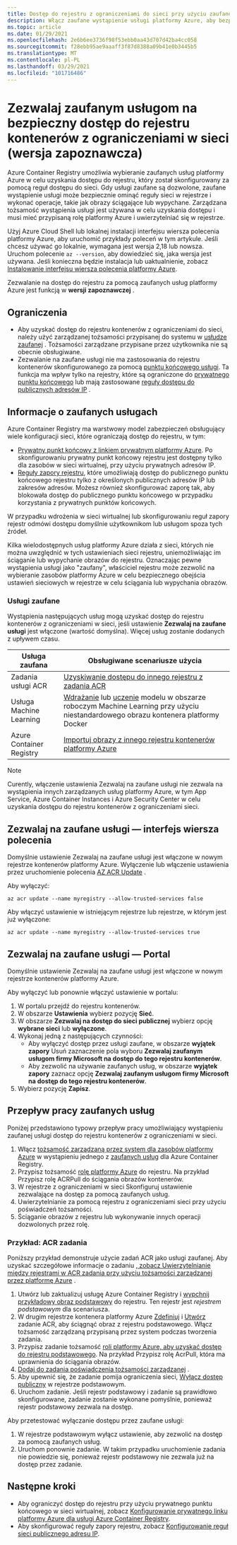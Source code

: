 ```yaml
---
title: Dostęp do rejestru z ograniczeniami do sieci przy użyciu zaufanej usługi platformy Azure
description: Włącz zaufane wystąpienie usługi platformy Azure, aby bezpiecznie uzyskać dostęp do rejestru kontenerów z ograniczeniami do sieci w celu ściągania lub wypychania obrazów
ms.topic: article
ms.date: 01/29/2021
ms.openlocfilehash: 2e6b6ee3736f98f53ebb0aa43d707d42ba4cc058
ms.sourcegitcommit: f28ebb95ae9aaaff3f87d8388a09b41e0b3445b5
ms.translationtype: MT
ms.contentlocale: pl-PL
ms.lasthandoff: 03/29/2021
ms.locfileid: "101716486"
---
```

# <a name="allow-trusted-services-to-securely-access-a-network-restricted-container-registry-preview"></a>Zezwalaj zaufanym usługom na bezpieczny dostęp do rejestru kontenerów z ograniczeniami w sieci (wersja zapoznawcza)

Azure Container Registry umożliwia wybieranie zaufanych usług platformy Azure w celu uzyskania dostępu do rejestru, który został skonfigurowany za pomocą reguł dostępu do sieci. Gdy usługi zaufane są dozwolone, zaufane wystąpienie usługi może bezpiecznie ominąć reguły sieci w rejestrze i wykonać operacje, takie jak obrazy ściągające lub wypychane. Zarządzana tożsamość wystąpienia usługi jest używana w celu uzyskania dostępu i musi mieć przypisaną rolę platformy Azure i uwierzytelniać się w rejestrze.

Użyj Azure Cloud Shell lub lokalnej instalacji interfejsu wiersza polecenia platformy Azure, aby uruchomić przykłady poleceń w tym artykule. Jeśli chcesz używać go lokalnie, wymagana jest wersja 2,18 lub nowsza. Uruchom polecenie `az --version`, aby dowiedzieć się, jaka wersja jest używana. Jeśli konieczna będzie instalacja lub uaktualnienie, zobacz [Instalowanie interfejsu wiersza polecenia platformy Azure](/cli/azure/install-azure-cli).

Zezwalanie na dostęp do rejestru za pomocą zaufanych usług platformy Azure jest funkcją w **wersji zapoznawczej** .

## <a name="limitations"></a>Ograniczenia

* Aby uzyskać dostęp do rejestru kontenerów z ograniczeniami do sieci, należy użyć zarządzanej tożsamości przypisanej do systemu w [usłudze zaufanej](#trusted-services) . Tożsamości zarządzane przypisane przez użytkownika nie są obecnie obsługiwane.
* Zezwalanie na zaufane usługi nie ma zastosowania do rejestru kontenerów skonfigurowanego za pomocą [punktu końcowego usługi](container-registry-vnet.md). Ta funkcja ma wpływ tylko na rejestry, które są ograniczone do [prywatnego punktu końcowego](container-registry-private-link.md) lub mają zastosowane [reguły dostępu do publicznych adresów IP](container-registry-access-selected-networks.md) . 

## <a name="about-trusted-services"></a>Informacje o zaufanych usługach

Azure Container Registry ma warstwowy model zabezpieczeń obsługujący wiele konfiguracji sieci, które ograniczają dostęp do rejestru, w tym:

* [Prywatny punkt końcowy z linkiem prywatnym platformy Azure](container-registry-private-link.md). Po skonfigurowaniu prywatny punkt końcowy rejestru jest dostępny tylko dla zasobów w sieci wirtualnej, przy użyciu prywatnych adresów IP.  
* [Reguły zapory rejestru](container-registry-access-selected-networks.md), które umożliwiają dostęp do publicznego punktu końcowego rejestru tylko z określonych publicznych adresów IP lub zakresów adresów. Możesz również skonfigurować zaporę tak, aby blokowała dostęp do publicznego punktu końcowego w przypadku korzystania z prywatnych punktów końcowych.

W przypadku wdrożenia w sieci wirtualnej lub skonfigurowaniu reguł zapory rejestr odmówi dostępu domyślnie użytkownikom lub usługom spoza tych źródeł. 

Kilka wielodostępnych usług platformy Azure działa z sieci, których nie można uwzględnić w tych ustawieniach sieci rejestru, uniemożliwiając im ściąganie lub wypychanie obrazów do rejestru. Oznaczając pewne wystąpienia usługi jako "zaufany", właściciel rejestru może zezwolić na wybieranie zasobów platformy Azure w celu bezpiecznego obejścia ustawień sieciowych w rejestrze w celu ściągania lub wypychania obrazów. 

### <a name="trusted-services"></a>Usługi zaufane

Wystąpienia następujących usług mogą uzyskać dostęp do rejestru kontenerów z ograniczeniami w sieci, jeśli ustawienie **Zezwalaj na zaufane usługi** jest włączone (wartość domyślna). Więcej usług zostanie dodanych z upływem czasu.

|Usługa zaufana  |Obsługiwane scenariusze użycia  |
|---------|---------|
|Zadania usługi ACR     | [Uzyskiwanie dostępu do innego rejestru z zadania ACR](container-registry-tasks-cross-registry-authentication.md)       |
|Usługa Machine Learning | [Wdrażanie](../machine-learning/how-to-deploy-custom-docker-image.md) lub [uczenie](../machine-learning/how-to-train-with-custom-image.md) modelu w obszarze roboczym Machine Learning przy użyciu niestandardowego obrazu kontenera platformy Docker |
|Azure Container Registry | [Importuj obrazy z innego rejestru kontenerów platformy Azure](container-registry-import-images.md#import-from-an-azure-container-registry-in-the-same-ad-tenant) | 

> [!NOTE]
> Curently, włączenie ustawienia Zezwalaj na zaufane usługi nie zezwala na wystąpienia innych zarządzanych usług platformy Azure, w tym App Service, Azure Container Instances i Azure Security Center w celu uzyskania dostępu do rejestru kontenerów z ograniczeniami sieci.

## <a name="allow-trusted-services---cli"></a>Zezwalaj na zaufane usługi — interfejs wiersza polecenia

Domyślnie ustawienie Zezwalaj na zaufane usługi jest włączone w nowym rejestrze kontenerów platformy Azure. Wyłączenie lub włączenie ustawienia przez uruchomienie polecenia [AZ ACR Update](/cli/azure/acr#az-acr-update) .

Aby wyłączyć:

```azurecli
az acr update --name myregistry --allow-trusted-services false
```

Aby włączyć ustawienie w istniejącym rejestrze lub rejestrze, w którym jest już wyłączone:

```azurecli
az acr update --name myregistry --allow-trusted-services true
```

## <a name="allow-trusted-services---portal"></a>Zezwalaj na zaufane usługi — Portal

Domyślnie ustawienie Zezwalaj na zaufane usługi jest włączone w nowym rejestrze kontenerów platformy Azure. 

Aby wyłączyć lub ponownie włączyć ustawienie w portalu:

1. W portalu przejdź do rejestru kontenerów.
1. W obszarze **Ustawienia** wybierz pozycję **Sieć**. 
1. W obszarze **Zezwalaj na dostęp do sieci publicznej** wybierz opcję **wybrane sieci** lub **wyłączone**.
1. Wykonaj jedną z następujących czynności:
    * Aby wyłączyć dostęp przez usługi zaufane, w obszarze **wyjątek zapory** Usuń zaznaczenie pola wyboru **Zezwalaj zaufanym usługom firmy Microsoft na dostęp do tego rejestru kontenerów**. 
    * Aby zezwolić na używanie zaufanych usług, w obszarze **wyjątek zapory** zaznacz opcję **Zezwalaj zaufanym usługom firmy Microsoft na dostęp do tego rejestru kontenerów**.
1. Wybierz pozycję **Zapisz**.

## <a name="trusted-services-workflow"></a>Przepływ pracy zaufanych usług

Poniżej przedstawiono typowy przepływ pracy umożliwiający wystąpieniu zaufanej usługi dostęp do rejestru kontenerów z ograniczeniami w sieci.

1. Włącz [tożsamość zarządzaną przez system dla zasobów platformy Azure](../active-directory/managed-identities-azure-resources/overview.md) w wystąpieniu jednego z [zaufanych usług](#trusted-services) dla Azure Container Registry.
1. Przypisz tożsamość [rolę platformy Azure](container-registry-roles.md) do rejestru. Na przykład Przypisz rolę ACRPull do ściągania obrazów kontenerów.
1. W rejestrze z ograniczeniami w sieci Skonfiguruj ustawienie zezwalające na dostęp za pomocą zaufanych usług.
1. Uwierzytelnianie za pomocą rejestru z ograniczeniami sieci przy użyciu poświadczeń tożsamości. 
1. Ściąganie obrazów z rejestru lub wykonywanie innych operacji dozwolonych przez rolę.

### <a name="example-acr-tasks"></a>Przykład: ACR zadania

Poniższy przykład demonstruje użycie zadań ACR jako usługi zaufanej. Aby uzyskać szczegółowe informacje o zadaniu [, zobacz Uwierzytelnianie między rejestrami w ACR zadania przy użyciu tożsamości zarządzanej przez platformę Azure](container-registry-tasks-cross-registry-authentication.md) .

1. Utwórz lub zaktualizuj usługę Azure Container Registry i [wypchnij przykładowy obraz podstawowy](container-registry-tasks-cross-registry-authentication.md#prepare-base-registry) do rejestru. Ten rejestr jest *rejestrem podstawowym* dla scenariusza.
1. W drugim rejestrze kontenera platformy Azure [Zdefiniuj](container-registry-tasks-cross-registry-authentication.md#define-task-steps-in-yaml-file) i [Utwórz](container-registry-tasks-cross-registry-authentication.md#option-2-create-task-with-system-assigned-identity) zadanie ACR, aby ściągnąć obraz z rejestru podstawowego. Włącz tożsamość zarządzaną przypisaną przez system podczas tworzenia zadania.
1. Przypisz zadanie tożsamość [roli platformy Azure, aby uzyskać dostęp do rejestru podstawowego](container-registry-tasks-authentication-managed-identity.md#3-grant-the-identity-permissions-to-access-other-azure-resources). Na przykład Przypisz rolę AcrPull, która ma uprawnienia do ściągania obrazów.
1. [Dodaj do zadania poświadczenia tożsamości zarządzanej](container-registry-tasks-authentication-managed-identity.md#4-optional-add-credentials-to-the-task) .
1. Aby upewnić się, że zadanie pomija ograniczenia sieci, [Wyłącz dostęp publiczny](container-registry-access-selected-networks.md#disable-public-network-access) w rejestrze podstawowym.
1. Uruchom zadanie. Jeśli rejestr podstawowy i zadanie są prawidłowo skonfigurowane, zadanie zostanie wykonane pomyślnie, ponieważ rejestr podstawowy zezwala na dostęp.

Aby przetestować wyłączanie dostępu przez zaufane usługi:

1. W rejestrze podstawowym wyłącz ustawienie, aby zezwolić na dostęp za pomocą zaufanych usług.
1. Uruchom ponownie zadanie. W takim przypadku uruchomienie zadania nie powiedzie się, ponieważ rejestr podstawowy nie zezwala już na dostęp przez zadanie.

## <a name="next-steps"></a>Następne kroki

* Aby ograniczyć dostęp do rejestru przy użyciu prywatnego punktu końcowego w sieci wirtualnej, zobacz [Konfigurowanie prywatnego linku platformy Azure dla usługi Azure Container Registry](container-registry-private-link.md).
* Aby skonfigurować reguły zapory rejestru, zobacz [Konfigurowanie reguł sieci publicznego adresu IP](container-registry-access-selected-networks.md).
